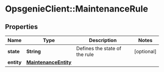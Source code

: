 # OpsgenieClient::MaintenanceRule

## Properties
Name | Type | Description | Notes
------------ | ------------- | ------------- | -------------
**state** | **String** | Defines the state of the rule | [optional] 
**entity** | [**MaintenanceEntity**](MaintenanceEntity.md) |  | 


